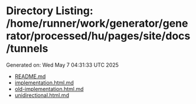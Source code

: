# Directory Listing: /home/runner/work/generator/generator/processed/hu/pages/site/docs/tunnels
Generated on: Wed May  7 04:31:33 UTC 2025

- [README.md](README.md)
- [implementation.html.md](implementation.html.md)
- [old-implementation.html.md](old-implementation.html.md)
- [unidirectional.html.md](unidirectional.html.md)
